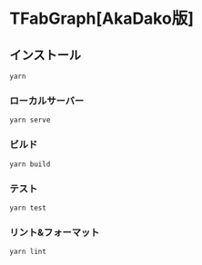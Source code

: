 # TFabGraph[AkaDako版]

## インストール

```
yarn
```

### ローカルサーバー

```
yarn serve
```

### ビルド

```
yarn build
```

### テスト

```
yarn test
```

### リント&フォーマット

```
yarn lint
```
